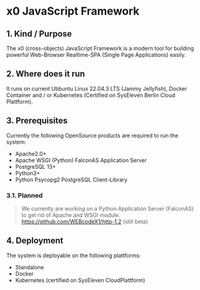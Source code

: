 # x0 JavaScript Framework

## 1. Kind / Purpose

The x0 (cross-objects) JavaScript Framework is a modern tool for building powerful Web-Browser Realtime-SPA (Single Page Applications) easily.

## 2. Where does it run

It runs on current Ubbuntu Linux 22.04.3 LTS (Jammy Jellyfish), Docker Container and / or Kubernetes (Certified on SysEleven Berlin Cloud Plattform).

## 3. Prerequisites

Currently the following OpenSource products are required to run the system:

- Apache2.0+
- Apache WSGI (Python) FalconAS Application Server
- PostgreSQL 13+
- Python3+
- Python Psycopg2 PostgreSQL Client-Library

### 3.1. Planned

> We currently are working on a Python Application Server (FalconAS) to get rid of Apache and WSGI module.<br>
> https://github.com/WEBcodeX1/http-1.2 (still beta)

## 4. Deployment

The system is deployable on the following plattforms:

- Standalone
- Docker
- Kubernetes (certified on SysEleven CloudPlattform)

